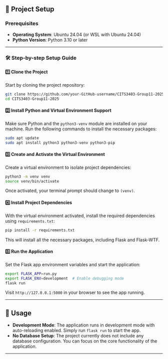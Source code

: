 

## 🚀 Project Setup

### Prerequisites

- **Operating System**: Ubuntu 24.04 (or WSL with Ubuntu 24.04)
- **Python Version**: Python 3.10 or later

---

### 🛠 Step-by-step Setup Guide

#### 1️⃣ Clone the Project

Start by cloning the project repository:

```bash
git clone https://github.com/your-GitHub-username/CITS3403-Group11-2025.git
cd CITS3403-Group11-2025
```

#### 2️⃣ Install Python and Virtual Environment Support

Make sure Python and the `python3-venv` module are installed on your machine. Run the following commands to install the necessary packages:

```bash
sudo apt update
sudo apt install python3 python3-venv python3-pip
```

#### 3️⃣ Create and Activate the Virtual Environment

Create a virtual environment to isolate project dependencies:

```bash
python3 -m venv venv
source venv/bin/activate
```

Once activated, your terminal prompt should change to `(venv)`.

#### 4️⃣ Install Project Dependencies

With the virtual environment activated, install the required dependencies using `requirements.txt`:

```bash
pip install -r requirements.txt
```

This will install all the necessary packages, including Flask and Flask-WTF.

#### 5️⃣ Run the Application 

Set the Flask app environment variables and start the application:

```bash
export FLASK_APP=run.py
export FLASK_ENV=development  # Enable debugging mode
flask run
```

Visit `http://127.0.0.1:5000` in your browser to see the app running.

---

## 🧭 Usage

- **Development Mode**: The application runs in development mode with auto-reloading enabled. Simply run `flask run` to start the app.
- **No Database Setup**: The project currently does not include any database configuration. You can focus on the core functionality of the application.

---

